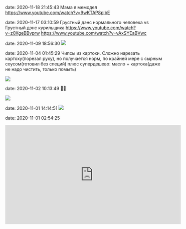 date: 2020-11-18 21:45:43
Мама я мемодел
https://www.youtube.com/watch?v=9wKTAP8plbE

date: 2020-11-17 03:10:59
Грустный дэнс нормального человека vs Грустный дэнс курильщика
https://www.youtube.com/watch?v=z0XgeBBvprw
https://www.youtube.com/watch?v=vAxSYEaBVwc

date: 2020-11-09 18:56:30
![](/static/img/2sBfQOLUryM.jpg)

date: 2020-11-04 01:45:29
Чипсы из картохи. Сложно нарезать картоху(порезал руку), но получается норм, по крайней мере с сырным соусом(готовил без специй) плюс супердешево: масло + картоха(даже не надо чистить, только помыть)

![](/static/img/lrdEog0bHVc.jpg)

date: 2020-11-02 10:13:49
👌🏻

![](/static/img/AMXryrAlQ0M.jpg)

date: 2020-11-01 14:14:51
![](/static/img/WpKA3rvJFHA.jpg)

date: 2020-11-01 02:54:25
<iframe width="560" height="315" src="https://www.youtube.com/embed/HL2XhRNwuys" title="YouTube video player" frameborder="0" allow="accelerometer; autoplay; clipboard-write; encrypted-media; gyroscope; picture-in-picture" allowfullscreen></iframe>
